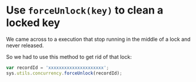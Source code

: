 # Use `forceUnlock(key)` to clean a locked key

We came across to a execution that stop running in the middle of a lock
and never released.

So we had to use this method to get rid of that lock:

```js
var recordId = 'xxxxxxxxxxxxxxxxxxxxx';
sys.utils.concurrency.forceUnlock(recordId);
```
